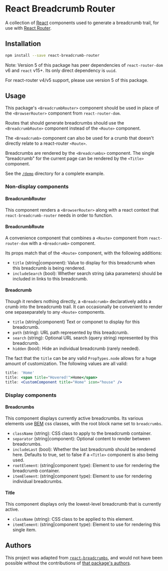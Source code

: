 # React Breadcrumb Router

A collection of [React][1] components used to generate a breadcrumb trail, for use with [React Router][2].

## Installation

```sh
npm install --save react-breadcrumb-router
```

Note: Version 5 of this package has peer dependencies of `react-router-dom` v6 and `react` v15+.
Its only direct dependency is `uuid`.

For react-router v4/v5 support, please use version 5 of this package.

## Usage

This package's `<BreadcrumbRouter>` component should be used in place of the
`<BrowserRouter>` component from `react-router-dom`.

Routes that should generate breadcrumbs should use the `<BreadcrumbRoute>` component
instead of the `<Route>` component.

The `<Breadcrumb>` component can also be used for a crumb that doesn't directly
relate to a react-router `<Route>`.

Breadcrumbs are rendered by the `<Breadcrumbs>` component. The single "breadcrumb"
for the current page can be rendered by the `<Title>` component.

See the [`/demo`][3] directory for a complete example.

### Non-display components

#### BreadcrumbRouter

This component renders a `<BrowserRouter>` along with a react context that
`react-breadcrumb-router` needs in order to function.

#### BreadcrumbRoute

A convenience component that combines a `<Route>` component from `react-router-dom`
with a `<Breadcrumb>` component.

Its props match that of the `<Route>` component, with the following additions:

- `title` (string|component): Value to display for this breadcrumb when this breadcrumb is being rendered.
- `includeSearch` (bool): Whether search string (aka parameters) should be included in links to this breadcrumb.

#### Breadcrumb

Though it renders nothing directly, a `<Breadcrumb>` declaratively adds a crumb into the breadcrumb trail.
It can occasionally be convenient to render one sepaseparately to any `<Route>` components.

- `title` (string|component) Text or componet to display for this breadcrumb.
- `path` (string): URL path represented by this breadcrumb.
- `search` (string): Optional URL search (query string) represented by this breadcrumb.
- `hidden` (bool): Hide an individual breadcrumb (rarely needed).

The fact that the `title` can be any valid `PropTypes.node` allows for a huge
amount of customization. The following values are all valid:

``` jsx
title: 'Home'
title: <span title="Hovered!">Home</span>
title: <CustomComponent title="Home" icon="house" />
```

### Display components

#### Breadcrumbs

This component displays currently active breadcrumbs. Its various elements use [BEM][6] css classes,
with the root block name set to `breadcrumbs`.

- `className` (string): CSS class to apply to the breadcrumb container.
- `separator` (string|component): Optional content to render between breadcrumbs.
- `includeLast` (bool): Whether the last breadcrumb should be rendered here. Defaults to true, set to false if a `<Title>` component is also being used.
- `rootElement`: (string|component type): Element to use for rendering the breadcrumb container.
- `itemElement`: (string|component type): Element to use for rendering individual breadcrumbs.
  
#### Title

This component displays only the lowest-level breadcrumb that is currently active.

- `className` (string): CSS class to be applied to this element.
- `itemElement`: (string|component type): Element to use for rendering this single item.

## Authors

This project was adapted from [`react-breadcrumbs`][4], and would not have been possible without the contributions of [that package's authors][5].

[1]: https://facebook.github.io/react
[2]: https://github.com/rackt/react-router
[3]: https://github.com/FTWinston/react-breadcrumb-router/tree/master/demo
[4]: https://github.com/svenanders/react-breadcrumbs
[5]: https://github.com/svenanders/react-breadcrumbs/tree/master/AUTHORS
[6]: http://getbem.com/
